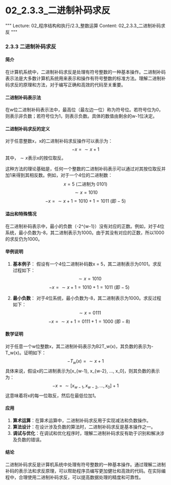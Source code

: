 # 02_2.3.3_二进制补码求反

"""
Lecture: 02_程序结构和执行/2.3_整数运算
Content: 02_2.3.3_二进制补码求反
"""

### 2.3.3 二进制补码求反

#### 简介
在计算机系统中，二进制补码求反是处理有符号整数的一种基本操作。二进制补码表示法是大多数计算机系统用来表示和操作有符号整数的标准方法。理解二进制补码求反的原理和方法，对于编写正确和高效的代码至关重要。

#### 二进制补码表示法
在w位二进制补码表示法中，最高位（最左边一位）称为符号位。若符号位为0，则表示非负数；若符号位为1，则表示负数。具体的数值由剩余的w-1位决定。

#### 二进制补码求反的定义

对于任意整数x，x的二进制补码求反操作可以表示为：
$$ -x = \sim x + 1 $$
其中，$\sim x$表示x的按位取反。

这种方法的理论基础是，任何一个整数的二进制补码表示可以通过对其按位取反并加1来得到其相反数。例如，对于一个4位的二进制数：
$$ x = 5 \ (\text{二进制为} \ 0101) $$
$$ \sim x = 1010 $$
$$ -x = \sim x + 1 = 1010 + 1 = 1011 \ (\text{即} -5) $$

#### 溢出和特殊情况
在二进制补码表示中，最小的负数（-2^{w-1}）没有对应的正数。例如，对于4位系统，最小负数为-8，其二进制表示为1000。由于其没有对应的正数，所以1000的求反仍为1000。

#### 举例说明

1. **基本例子**：
   假设有一个4位二进制补码数x = 5，其二进制表示为0101。求反过程如下：
   $$ \sim x = 1010 $$
   $$ -x = \sim x + 1 = 1010 + 1 = 1011 \ (\text{即} -5) $$

2. **最小负数**：
   对于4位系统，最小负数为-8，其二进制表示为1000。求反过程如下：
   $$ \sim x = 0111 $$
   $$ -x = \sim x + 1 = 0111 + 1 = 1000 \ (\text{即} -8) $$

#### 数学证明

对于任意一个w位整数x，其二进制补码表示为B2T_w(x)，其负数的表示为-T_w(x)。证明如下：
$$ -T_w(x) = \sim x + 1 $$
具体来说，假设x的二进制表示为[x_{w-1}, x_{w-2}, ..., x_0]，则其负数的表示为：
$$ -x = \sim [x_{w-1}, x_{w-2}, ..., x_0] + 1 $$
这意味着将x的每一位取反，然后在最低位加1。

#### 应用

1. **算术运算**：在算术运算中，二进制补码求反用于实现减法和负数操作。
2. **算法设计**：在设计涉及负数的算法时，二进制补码求反是基本操作之一。
3. **调试与优化**：在调试和优化程序时，理解二进制补码求反有助于识别和解决涉及负数的错误。

#### 结论

二进制补码求反是计算机系统中处理有符号整数的一种基本操作。通过理解二进制补码的表示法和求反原理，可以帮助程序员编写更加健壮和高效的代码。在实际编程中，合理使用二进制补码求反，可以提高数据处理的精度和可靠性。